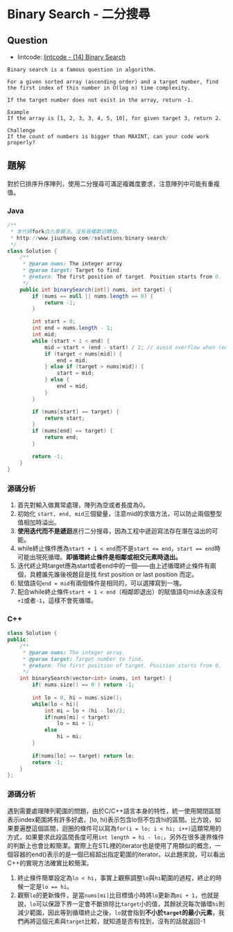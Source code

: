 # Binary Search - 二分搜尋

## Question

- lintcode: [lintcode - (14) Binary Search](http://www.lintcode.com/en/problem/binary-search/)

```
Binary search is a famous question in algorithm.

For a given sorted array (ascending order) and a target number, find the first index of this number in O(log n) time complexity.

If the target number does not exist in the array, return -1.

Example
If the array is [1, 2, 3, 3, 4, 5, 10], for given target 3, return 2.

Challenge
If the count of numbers is bigger than MAXINT, can your code work properly?
```

## 題解

對於已排序升序陣列，使用二分搜尋可滿足複雜度要求，注意陣列中可能有重複值。

### Java

```java
/**
 * 本代碼fork自九章算法。沒有版權歡迎轉發。
 * http://www.jiuzhang.com//solutions/binary-search/
 */
class Solution {
    /**
     * @param nums: The integer array.
     * @param target: Target to find.
     * @return: The first position of target. Position starts from 0.
     */
    public int binarySearch(int[] nums, int target) {
        if (nums == null || nums.length == 0) {
            return -1;
        }

        int start = 0;
        int end = nums.length - 1;
        int mid;
        while (start + 1 < end) {
            mid = start + (end - start) / 2; // avoid overflow when (end + start)
            if (target < nums[mid]) {
                end = mid;
            } else if (target > nums[mid]) {
                start = mid;
            } else {
                end = mid;
            }
        }

        if (nums[start] == target) {
            return start;
        }
        if (nums[end] == target) {
            return end;
        }

        return -1;
    }
}
```

### 源碼分析

1. 首先對輸入做異常處理，陣列為空或者長度為0。
2. 初始化 `start, end, mid`三個變量，注意mid的求值方法，可以防止兩個整型值相加時溢出。
3. **使用迭代而不是遞迴**進行二分搜尋，因為工程中遞迴寫法存在潛在溢出的可能。
4. while終止條件應為`start + 1 < end`而不是`start <= end`，`start == end`時可能出現死循環。**即循環終止條件是相鄰或相交元素時退出。**
5. 迭代終止時target應為start或者end中的一個——由上述循環終止條件有兩個，具體誰先誰後視題目是找 first position or last position 而定。
6. 賦值語句`end = mid`有兩個條件是相同的，可以選擇寫到一塊。
7. 配合while終止條件`start + 1 < end`（相鄰即退出）的賦值語句mid永遠沒有`+1`或者`-1`，這樣不會死循環。

### C++

```c++
class Solution {
public:
    /**
     * @param nums: The integer array.
     * @param target: Target number to find.
     * @return: The first position of target. Position starts from 0. 
     */
    int binarySearch(vector<int> &nums, int target) {
        if( nums.size() == 0 ) return -1;
    
        int lo = 0, hi = nums.size();
        while(lo < hi){
            int mi = lo + (hi - lo)/2;
            if(nums[mi] < target)
                lo = mi + 1;
            else
                hi = mi;
        }
        
        if(nums[lo] == target) return lo;
        return -1;
    }
};

```
### 源碼分析

遇到需要處理陣列範圍的問題，由於C/C++語言本身的特性，統一使用開閉區間表示index範圍將有許多好處，[lo, hi)表示包含lo但不包含hi的區間。比方說，如果要遍歷這個區間，迴圈的條件可以寫為`for(i = lo; i < hi; i++)`這類常用的方式，如果要求此段區間長度可用`int length = hi - lo;`，另外在很多邊界條件的判斷上也會比較簡潔。實際上在STL裡的iterator也是使用了用類似的概念，一個容器的end()表示的是一個已經超出指定範圍的iterator。以此題來說，可以看出C++的實現方法確實比較簡潔。

1. 終止條件簡單設定為`lo < hi`，事實上觀察調整`lo`與`hi`範圍的過程，終止的時候一定是`lo == hi`。
2. 觀察`lo`的更新條件，是當`nums[mi]`比目標值小時將`lo`更新為`mi + 1`，也就是說，`lo`可以保證下界一定會不斷排除比`target`小的值，其餘狀況每次循環`hi`則減少範圍，因此等到循環終止之後，`lo`就會指到**不小於`target`的最小元素**，我們再將這個元素與`target`比較，就知道是否有找到，沒有的話就返回-1